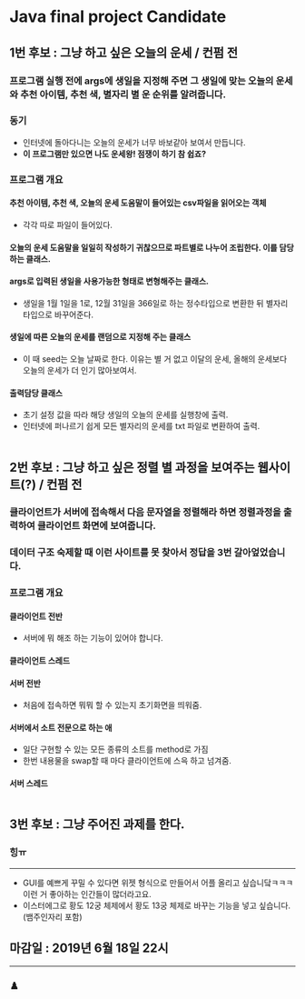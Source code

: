 # Java final project Candidate
## 1번 후보 : 그냥 하고 싶은 오늘의 운세 / 컨펌 전
### 프로그램 실행 전에 args에 생일을 지정해 주면 그 생일에 맞는 오늘의 운세와 추천 아이템, 추천 색, 별자리 별 운 순위를 알려줍니다.
### 동기
- 인터넷에 돌아다니는 오늘의 운세가 너무 바보같아 보여서 만듭니다.
- **이 프로그램만 있으면 나도 운세왕! 점쟁이 하기 참 쉽죠?**

### 프로그램 개요
#### 추천 아이템, 추천 색, 오늘의 운세 도움말이 들어있는 csv파일을 읽어오는 객체
* 각각 따로 파일이 들어있다.
#### 오늘의 운세 도움말을 일일히 작성하기 귀찮으므로 파트별로 나누어 조립한다. 이를 담당하는 클래스.
#### args로 입력된 생일을 사용가능한 형태로 변형해주는 클래스.
* 생일을 1월 1일을 1로, 12월 31일을 366일로 하는 정수타입으로 변환한 뒤 별자리 타입으로 바꾸어준다.
#### 생일에 따른 오늘의 운세를 랜덤으로 지정해 주는 클래스
* 이 때 seed는 오늘 날짜로 한다. 이유는 별 거 없고 이달의 운세, 올해의 운세보다 오늘의 운세가 더 인기 많아보여서.
#### 출력담당 클래스
* 초기 설정 값을 따라 해당 생일의 오늘의 운세를 실행창에 출력.
* 인터넷에 퍼나르기 쉽게 모든 별자리의 운세를 txt 파일로 변환하여 출력.<br/><br/>

## 2번 후보 : 그냥 하고 싶은 정렬 별 과정을 보여주는 웹사이트(?) / 컨펌 전
### 클라이언트가 서버에 접속해서 다음 문자열을 정렬해라 하면 정렬과정을 출력하여 클라이언트 화면에 보여줍니다.
### 데이터 구조 숙제할 때 이런 사이트를 못 찾아서 정답을 3번 갈아엎었습니다.

### 프로그램 개요
#### 클라이언트 전반
* 서버에 뭐 해조 하는 기능이 있어야 합니다.
#### 클라이언트 스레드
#### 서버 전반
* 처음에 접속하면 뭐뭐 할 수 있는지 초기화면을 띄워줌.
#### 서버에서 소트 전문으로 하는 애
* 일단 구현할 수 있는 모든 종류의 소트를 method로 가짐
* 한번 내용물을 swap할 때 마다 클라이언트에 스윽 하고 넘겨줌.
#### 서버 스레드<br/><br/>

## 3번 후보 : 그냥 주어진 과제를 한다.
### 힝ㅠ

-----
* GUI를 예쁘게 꾸밀 수 있다면 위젯 형식으로 만들어서 어플 올리고 싶습니닼ㅋㅋㅋ 이런 거 좋아하는 인간들이 많더라고요.
* 이스터에그로 황도 12궁 체제에서 황도 13궁 체제로 바꾸는 기능을 넣고 싶습니다.(뱀주인자리 포함)
## 마감일 : **2019년 6월 18일 22시**
--------
### ♟️ 
